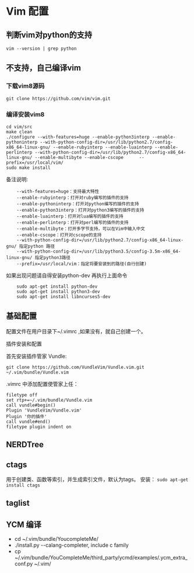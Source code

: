 # Vim 配置

## 判断vim对python的支持

`vim --version | grep python`

## 不支持，自己编译vim

### 下载vim8源码

`git clone https://github.com/vim/vim.git`

### 编译安装vim8

```
cd vim/src
make clean
./configure --with-features=huge --enable-python3interp --enable-pythoninterp --with-python-config-dir=/usr/lib/python2.7/config-x86_64-linux-gnu/ --enable-rubyinterp --enable-luainterp --enable-perlinterp --with-python-config-dir=/usr/lib/python2.7/config-x86_64-linux-gnu/ --enable-multibyte --enable-cscope      --prefix=/usr/local/vim/
sudo make install
```

备注说明:

```
    --with-features=huge：支持最大特性
    --enable-rubyinterp：打开对ruby编写的插件的支持
    --enable-pythoninterp：打开对python编写的插件的支持
    --enable-python3interp：打开对python3编写的插件的支持
    --enable-luainterp：打开对lua编写的插件的支持
    --enable-perlinterp：打开对perl编写的插件的支持
    --enable-multibyte：打开多字节支持，可以在Vim中输入中文
    --enable-cscope：打开对cscope的支持
    --with-python-config-dir=/usr/lib/python2.7/config-x86_64-linux-gnu/ 指定python 路径
    --with-python-config-dir=/usr/lib/python3.5/config-3.5m-x86_64-linux-gnu/ 指定python3路径
    --prefix=/usr/local/vim：指定将要安装到的路径(自行创建)
```

如果出现问题请自得安装python-dev 再执行上面命令

```
    sudo apt-get install python-dev
    sudo apt-get install python3-dev
    sudo apt-get install libncurses5-dev
```

## 基础配置

配置文件在用户目录下~/.vimrc ,如果没有，就自己创建一个。

插件安装和配置

首先安装插件管家 Vundle:

```
git clone https://github.com/VundleVim/Vundle.vim.git ~/.vim/bundle/Vundle.vim
```
.vimrc 中添加配置使管家上任：
```
filetype off
set rtp+=~/.vim/bundle/Vundle.vim
call vundle#begin()
Plugin 'VundleVim/Vundle.vim'
Plugin '你的插件'
call vundle#end()
filetype plugin indent on
```

## NERDTree

## ctags

用于创建类、函数等索引，并生成索引文件，默认为tags。
安装：
`sudo apt-get install ctags`

## taglist

## YCM 编译

- cd ~/.vim/bundle/YoucompleteMe/
- ./install.py --calang-completer, include c family
- cp ~/.vim/bundle/YouCompleteMe/third_party/ycmd/examples/.ycm_extra_conf.py ~/.vim/
